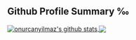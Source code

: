
 <p> 
 <h2 class="unchanged rich-diff-level-one">Github Profile Summary ‰</h2>
</p>

<p>

<a href="https://github-readme-stats.vercel.app/api?username=onurcanyilmaz&count_private=true&theme=tokyonight">
  <img align="center" src="https://github-readme-stats.vercel.app/api?username=onurcanyilmaz&count_private=true&theme=tokyonight" alt="onurcanyilmaz's github stats" />
</a>
<a href="https://github-readme-stats.vercel.app/api?username=onurcanyilmaz&count_private=true&theme=tokyonight">
  <img align="center" src="https://github-readme-stats.anuraghazra1.vercel.app/api/top-langs/?username=onurcanyilmaz&layout=compact&theme=tokyonight" />
</a>
